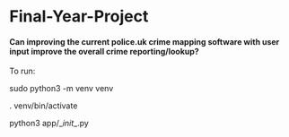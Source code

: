 # Final-Year-Project
#### Can improving the current police.uk crime mapping software with user input improve the overall crime reporting/lookup?

To run:
  
  sudo python3 -m venv venv
  
  . venv/bin/activate
  
  python3 app/\__init__.py

